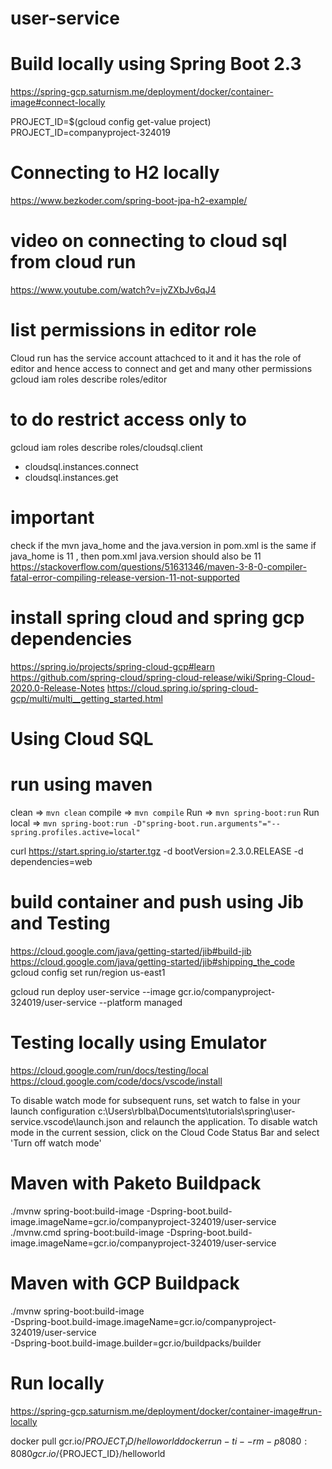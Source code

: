 # user-service

# Build locally using Spring Boot 2.3
https://spring-gcp.saturnism.me/deployment/docker/container-image#connect-locally

PROJECT_ID=$(gcloud config get-value project)
PROJECT_ID=companyproject-324019
# Connecting to H2 locally
https://www.bezkoder.com/spring-boot-jpa-h2-example/
# video on connecting to cloud sql from cloud run
https://www.youtube.com/watch?v=jvZXbJv6qJ4

# list permissions in editor role 
Cloud run has the service account attachced to it and it has the role of editor and hence access to connect and get 
and many other permissions
gcloud iam roles describe  roles/editor

# to do restrict access only to 
gcloud iam roles describe  roles/cloudsql.client
- cloudsql.instances.connect
- cloudsql.instances.get



# important
check if the mvn java_home and the java.version in pom.xml is the same
if java_home is 11 , then pom.xml java.version should also be 11
https://stackoverflow.com/questions/51631346/maven-3-8-0-compiler-fatal-error-compiling-release-version-11-not-supported

# install spring cloud and spring gcp dependencies
https://spring.io/projects/spring-cloud-gcp#learn
https://github.com/spring-cloud/spring-cloud-release/wiki/Spring-Cloud-2020.0-Release-Notes
https://cloud.spring.io/spring-cloud-gcp/multi/multi__getting_started.html

# Using Cloud SQL

# run using maven
clean => `mvn clean`
compile => `mvn compile`
Run => `mvn spring-boot:run`
Run local => `mvn spring-boot:run -D"spring-boot.run.arguments"="--spring.profiles.active=local"`

curl https://start.spring.io/starter.tgz -d bootVersion=2.3.0.RELEASE -d dependencies=web


# build container and push using Jib and Testing
  https://cloud.google.com/java/getting-started/jib#build-jib
  https://cloud.google.com/java/getting-started/jib#shipping_the_code
  gcloud config set run/region us-east1

  gcloud run deploy user-service --image gcr.io/companyproject-324019/user-service --platform managed

# Testing locally using Emulator
https://cloud.google.com/run/docs/testing/local
https://cloud.google.com/code/docs/vscode/install

To disable watch mode for subsequent runs, set watch to false in your launch configuration c:\Users\rblba\Documents\tutorials\spring\user-service\.vscode\launch.json and relaunch the application.
To disable watch mode in the current session, click on the Cloud Code Status Bar and select 'Turn off watch mode'


# Maven with Paketo Buildpack
./mvnw spring-boot:build-image -Dspring-boot.build-image.imageName=gcr.io/companyproject-324019/user-service
./mvnw.cmd spring-boot:build-image -Dspring-boot.build-image.imageName=gcr.io/companyproject-324019/user-service
# Maven with GCP Buildpack
./mvnw spring-boot:build-image \
  -Dspring-boot.build-image.imageName=gcr.io/companyproject-324019/user-service \
  -Dspring-boot.build-image.builder=gcr.io/buildpacks/builder



# Run locally
https://spring-gcp.saturnism.me/deployment/docker/container-image#run-locally 

docker pull gcr.io/${PROJECT_ID}/helloworld
docker run -ti --rm -p 8080:8080 gcr.io/${PROJECT_ID}/helloworld
